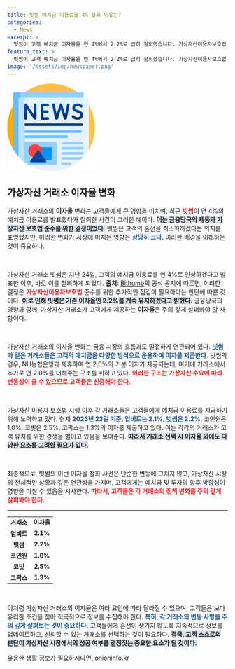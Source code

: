 ```yaml
---
title: 빗썸 예치금 이용료율 4% 철회 이유는?
categories:
  - News
excerpt: >
  빗썸이 고객 예치금 이자율을 연 4%에서 2.2%로 급히 철회했습니다. 가상자산이용자보호법 준수를 위한 결정으로, 금융당국의 우려가 작용했는데요. 혼선을 드린 점에 대해 사과하며, 향후 변화 시 추가 공지를 예고했습니다.
feature_text: >
  빗썸이 고객 예치금 이자율을 연 4%에서 2.2%로 급히 철회했습니다. 가상자산이용자보호법 준수를 위한 결정으로, 금융당국의 우려가 작용했는데요. 혼선을 드린 점에 대해 사과하며, 향후 변화 시 추가 공지를 예고했습니다.
image: '/assets/img/newspaper.png'
---
```


<p><img src="/assets/img/newspaper.png" alt="kimp 속보" /></p>

<h2 data-ke-size="size26">가상자산 거래소 이자율 변화</h2>

<p data-ke-size="size16">가상자산 거래소의 <b>이자율</b> 변화는 고객들에게 큰 영향을 미치며, 최근 <b><span style="color: #ee2323;">빗썸</span></b>이 연 4%의 예치금 이용료를 발표했다가 철회한 사건이 그러한 예이다. <b><span style="background-color: #21538527;">이는 금융당국의 제동과 가상자산 보호법 준수를 위한 결정이었다.</span></b> 빗썸은 고객의 혼선을 최소화하겠다는 의지를 표명했지만, 이러한 변화가 시장에 미치는 영향은 <b><span style="color: #1a5490;">상당히 크다.</span></b> 이러한 배경을 이해하는 것이 중요하다.</p>

<p data-ke-size="size16">&nbsp;</p>

<p>가상자산 거래소 빗썸은 지난 24일, 고객의 예치금 이용료를 연 4%로 인상하겠다고 발표한 이후, 바로 이를 철회하게 되었다. <b>출처</b>: <a href="https://www.bithumb.com">Bithumb</a>의 공식 공지에 따르면, 이러한 결정은 <b><span style="color: #ee2323;">가상자산이용자보호법</span></b> 준수를 위한 추가적인 점검이 필요하다는 판단에 따른 것이다. <b><span style="background-color: #21538527;">이로 인해 빗썸은 기존 이자율인 2.2%를 계속 유지하겠다고 밝혔다.</span></b> 금융당국의 영향과 함께, 가상자산 거래소가 고객에게 제공하는 <b>이자율</b>은 주의 깊게 살펴봐야 할 사항이다.</p>

<p data-ke-size="size16">&nbsp;</p>

<p>가상자산 거래소의 이자율 변화는 금융 시장의 흐름과도 밀접하게 연관되어 있다. <b><span style="color: #1a5490;">빗썸과 같은 거래소들은 고객의 예치금을 다양한 방식으로 운용하며 이자를 지급한다.</span></b> 빗썸의 경우, NH농협은행과 제휴하여 연 2.0%의 기본 이자가 제공되는데, 여기에 거래소에서 추가로 연 2.0%를 더해주는 구조를 취하고 있다. <b><span style="color: #ee2323;">이러한 구조는 가상자산 수요에 따라 변동성이 클 수 있으므로 고객들은 신중해야 한다.</span></b> </p>

<p data-ke-size="size16">&nbsp;</p>

<p>가상자산 이용자 보호법 시행 이후 각 거래소들은 고객들에게 예치금 이용료를 지급하기 위해 노력하고 있다. 현재 <b><span style="color: #1a5490;">2023년 23일 기준, 업비트는 2.1%, 빗썸은 2.2%</span></b>, 코인원은 1.0%, 코빗은 2.5%, 고팍스는 1.3%의 이자를 제공하고 있다. 이는 각각의 거래소가 고객 유치를 위한 경쟁을 벌이고 있음을 보여준다. <b><span style="background-color: #21538527;">따라서 거래소 선택 시 이자율 외에도 다양한 요소를 고려할 필요가 있다.</span></b></p>

<p data-ke-size="size16">&nbsp;</p>

<p>최종적으로, 빗썸의 이번 이자율 철회 사건은 단순한 변동에 그치지 않고, 가상자산 시장의 전체적인 상황과 깊은 연관성을 가지며, 고객에게는 예치금 및 투자의 향후 방향성이 영향을 미칠 수 있음을 시사한다. <b><span style="color: #ee2323;">따라서, 고객들은 각 거래소의 정책 변화를 주의 깊게 살펴봐야 한다.</span></b> </p>

<hr>

<table style="width: 100%;">
    <tr>
        <td style="text-align: center; height: 17px;"><b>거래소</b></td>
        <td style="text-align: center; height: 17px;"><b>이자율</b></td>
    </tr>
    <tr>
        <td style="text-align: center; height: 17px;"><b>업비트</b></td>
        <td style="text-align: center; height: 17px;"><b>2.1%</b></td>
    </tr>
    <tr>
        <td style="text-align: center; height: 17px;"><b>빗썸</b></td>
        <td style="text-align: center; height: 17px;"><b>2.2%</b></td>
    </tr>
    <tr>
        <td style="text-align: center; height: 17px;"><b>코인원</b></td>
        <td style="text-align: center; height: 17px;"><b>1.0%</b></td>
    </tr>
    <tr>
        <td style="text-align: center; height: 17px;"><b>코빗</b></td>
        <td style="text-align: center; height: 17px;"><b>2.5%</b></td>
    </tr>
    <tr>
        <td style="text-align: center; height: 17px;"><b>고팍스</b></td>
        <td style="text-align: center; height: 17px;"><b>1.3%</b></td>
    </tr>
</table>

<p data-ke-size="size16">&nbsp;</p>

<p>이처럼 가상자산 거래소의 이자율은 여러 요인에 따라 달라질 수 있으며, 고객들은 보다 유리한 조건을 찾아 적극적으로 정보를 수집해야 한다. <b><span style="color: #1a5490;">특히, 각 거래소의 변동 사항을 주의 깊게 살펴보는 것이 중요하다.</span></b> 고객들에게 혼선이 생기지 않도록 지속적으로 정보를 업데이트하고, 신뢰할 수 있는 거래소를 선택하는 것이 필요하다. <b><span style="background-color: #21538527;">결국, 고객 스스로의 판단이 가상자산 시장에서의 성공 여부를 결정짓는 중요한 요소가 될 것이다.</span></b></p>
유용한 생활 정보가 필요하시다면, <a href="https://onioninfo.kr" rel="dofollow">onioninfo.kr</a>


